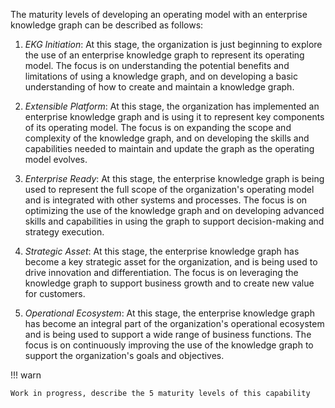 The maturity levels of developing an operating model with an enterprise knowledge graph can be described as follows:

1. _EKG Initiation_: At this stage, the organization is just beginning to explore the use of an enterprise knowledge graph to represent its operating model. The focus is on understanding the potential benefits and limitations of using a knowledge graph, and on developing a basic understanding of how to create and maintain a knowledge graph.


2. _Extensible Platform_: At this stage, the organization has implemented an enterprise knowledge graph and is using it to represent key components of its operating model. The focus is on expanding the scope and complexity of the knowledge graph, and on developing the skills and capabilities needed to maintain and update the graph as the operating model evolves.


3. _Enterprise Ready_: At this stage, the enterprise knowledge graph is being used to represent the full scope of the organization's operating model and is integrated with other systems and processes. The focus is on optimizing the use of the knowledge graph and on developing advanced skills and capabilities in using the graph to support decision-making and strategy execution.


4. _Strategic Asset_: At this stage, the enterprise knowledge graph has become a key strategic asset for the organization, and is being used to drive innovation and differentiation. The focus is on leveraging the knowledge graph to support business growth and to create new value for customers.


5. _Operational Ecosystem_: At this stage, the enterprise knowledge graph has become an integral part of the organization's operational ecosystem and is being used to support a wide range of business functions. The focus is on continuously improving the use of the knowledge graph to support the organization's goals and objectives.

!!! warn

    Work in progress, describe the 5 maturity levels of this capability
